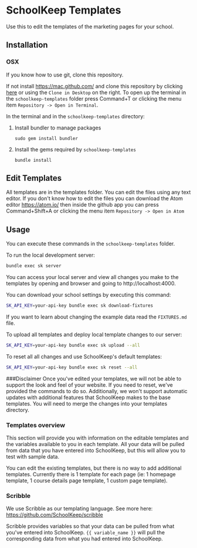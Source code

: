 # SchoolKeep Templates

Use this to edit the templates of the marketing pages for your school.

## Installation

### OSX

If you know how to use git, clone this repository.

If not install https://mac.github.com/ and clone this repository by clicking
[here](github-mac://openRepo/https://github.com/SchoolKeep/schoolkeep-templates) or using the `Clone in Desktop` on the right.
To open up the terminal in the `schoolkeep-templates` folder press Command+T or clicking the menu item `Repository -> Open in Terminal`.

In the terminal and in the `schoolkeep-templates` directory:

1. Install bundler to manage packages

    `sudo gem install bundler`

2. Install the gems required by `schoolkeep-templates`

    `bundle install`

## Edit Templates

All templates are in the templates folder. You can edit the files using any text editor.
If you don't know how to edit the files you can download the Atom editor https://atom.io/
then inside the github app you can press Command+Shift+A or clicking the menu item `Repository -> Open in Atom`

## Usage

You can execute these commands in the `schoolkeep-templates` folder.

To run the local development server:
```sh
bundle exec sk server
```
You can access your local server and view all changes you make to the templates
by opening and browser and going to http://localhost:4000.

You can download your school settings by executing this command:
```sh
SK_API_KEY=your-api-key bundle exec sk download-fixtures
```
If you want to learn about changing the example data read the `FIXTURES.md` file.

To upload all templates and deploy local template changes to our server:
```sh
SK_API_KEY=your-api-key bundle exec sk upload --all
```

To reset all all changes and use SchoolKeep's default templates:
```sh
SK_API_KEY=your-api-key bundle exec sk reset --all
```

###Disclaimer
Once you've edited your templates, we will not be able to support the look and
feel of your website.  If you need to reset, we've provided the commands to do
so. Additionally, we won't support automatic updates with additional features
that SchoolKeep makes to the base templates.  You will need to merge the
changes into your templates directory.


### Templates overview

This section will provide you with information on the editable templates and 
the variables available to you in each template.  All your data will be pulled
from data that you have entered into SchoolKeep, but this will allow you to
test with sample data.

You can edit the existing templates, but there is no way to add additional
templates.  Currently there is 1 template for each page
(ie: 1 homepage template, 1 course details page template, 1 custom page template).

### Scribble

We use Scribble as our templating language.  See more here: https://github.com/SchoolKeep/scribble

Scribble provides variables so that your data can be pulled from what you've
entered into SchoolKeep.  `{{ variable_name }}` will pull the corresponding
data from what you had entered into SchoolKeep.
